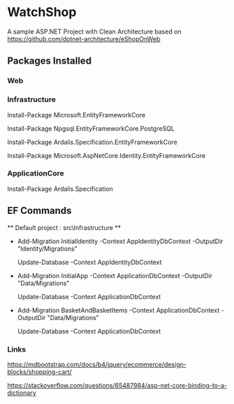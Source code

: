# WatchShop
A sample ASP.NET Project with Clean Architecture based on
https://github.com/dotnet-architecture/eShopOnWeb

## Packages Installed
### Web

### Infrastructure
Install-Package Microsoft.EntityFrameworkCore

Install-Package Npgsql.EntityFrameworkCore.PostgreSQL

Install-Package Ardalis.Specification.EntityFrameworkCore

Install-Package Microsoft.AspNetCore.Identity.EntityFrameworkCore

### ApplicationCore
Install-Package Ardalis.Specification

## EF Commands
** Default project : src\Infrastructure **

* Add-Migration InitialIdentity -Context AppIdentityDbContext -OutputDir "Identity/Migrations"

  Update-Database -Context AppIdentityDbContext


* Add-Migration InitialApp -Context ApplicationDbContext -OutputDir "Data/Migrations"

  Update-Database -Context ApplicationDbContext


* Add-Migration BasketAndBasketItems -Context ApplicationDbContext -OutputDir "Data/Migrations"

  Update-Database -Context ApplicationDbContext

### Links

https://mdbootstrap.com/docs/b4/jquery/ecommerce/design-blocks/shopping-cart/

https://stackoverflow.com/questions/65487984/asp-net-core-binding-to-a-dictionary